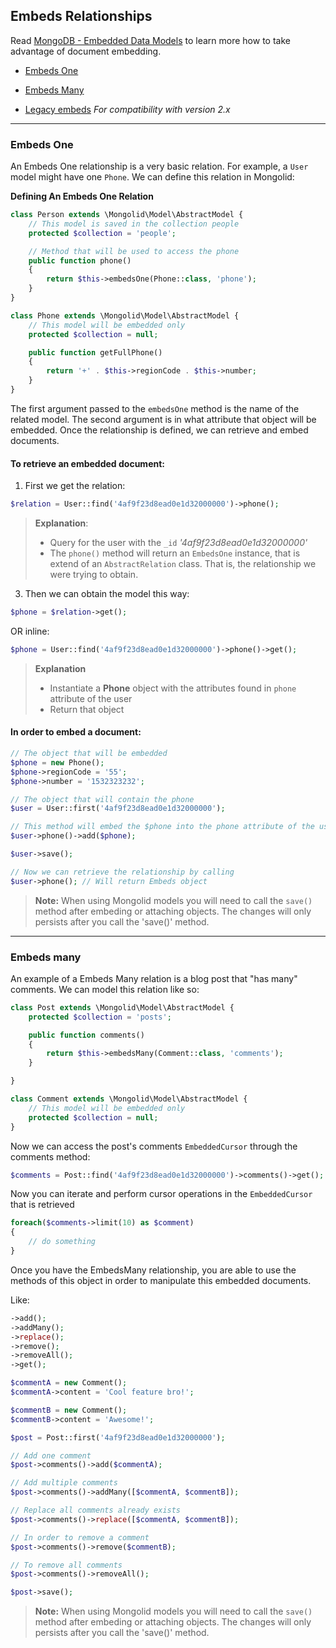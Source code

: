 ## Embeds Relationships

Read [MongoDB - Embedded Data Models](https://docs.mongodb.org/manual/core/data-model-design/#embedded-data-models) to learn more how to take advantage of document embedding.

- [Embeds One](#embeds-one)
- [Embeds Many](#embeds-many)


- [Legacy embeds](legacy/embeds.md) *For compatibility with version 2.x*

---

### Embeds One

An Embeds One relationship is a very basic relation.
For example, a `User` model might have one `Phone`.
We can define this relation in Mongolid:

**Defining An Embeds One Relation**

```php
class Person extends \Mongolid\Model\AbstractModel {
    // This model is saved in the collection people
    protected $collection = 'people';

    // Method that will be used to access the phone
    public function phone()
    {
        return $this->embedsOne(Phone::class, 'phone');
    }
}

class Phone extends \Mongolid\Model\AbstractModel {
    // This model will be embedded only
    protected $collection = null;

    public function getFullPhone()
    {
        return '+' . $this->regionCode . $this->number;
    }
}
```

The first argument passed to the `embedsOne` method is the name of the related model.
The second argument is in what attribute that object will be embedded.
Once the relationship is defined, we can retrieve and embed documents.

#### To retrieve an embedded document:

1. First we get the relation:

```php
$relation = User::find('4af9f23d8ead0e1d32000000')->phone();
```

> **Explanation**:
>
> - Query for the user with the `_id` _'4af9f23d8ead0e1d32000000'_
> - The `phone()` method will return an `EmbedsOne` instance, that is extend of an `AbstractRelation` class.
>   That is, the relationship we were trying to obtain.

3. Then we can obtain the model this way:

```php
$phone = $relation->get();
```

OR inline:

```php
$phone = User::find('4af9f23d8ead0e1d32000000')->phone()->get();
```

> **Explanation**
>
> - Instantiate a **Phone** object with the attributes found in `phone` attribute of the user
> - Return that object

#### In order to embed a document:

```php
// The object that will be embedded
$phone = new Phone();
$phone->regionCode = '55';
$phone->number = '1532323232';

// The object that will contain the phone
$user = User::first('4af9f23d8ead0e1d32000000');

// This method will embed the $phone into the phone attribute of the user
$user->phone()->add($phone);

$user->save();

// Now we can retrieve the relationship by calling
$user->phone(); // Will return Embeds object
```

> **Note:** When using Mongolid models you will need to call the `save()` method after embeding or attaching objects. The changes will only persists after you call the 'save()' method.

---

### Embeds many

An example of a Embeds Many relation is a blog post that "has many" comments. We can model this relation like so:

```php
class Post extends \Mongolid\Model\AbstractModel {
    protected $collection = 'posts';

    public function comments()
    {
        return $this->embedsMany(Comment::class, 'comments');
    }

}

class Comment extends \Mongolid\Model\AbstractModel {
    // This model will be embedded only
    protected $collection = null;
}
```

Now we can access the post's comments `EmbeddedCursor` through the comments method:

```php
$comments = Post::find('4af9f23d8ead0e1d32000000')->comments()->get();
```

Now you can iterate and perform cursor operations in the `EmbeddedCursor` that is retrieved

```php
foreach($comments->limit(10) as $comment)
{
    // do something
}
```

Once you have the EmbedsMany relationship, you are able to use the methods of this object in order to manipulate this embedded documents.

Like:

```php
->add();
->addMany();
->replace();
->remove();
->removeAll();
->get();
```

```php
$commentA = new Comment();
$commentA->content = 'Cool feature bro!';

$commentB = new Comment();
$commentB->content = 'Awesome!';

$post = Post::first('4af9f23d8ead0e1d32000000');

// Add one comment
$post->comments()->add($commentA);

// Add multiple comments
$post->comments()->addMany([$commentA, $commentB]);

// Replace all comments already exists
$post->comments()->replace([$commentA, $commentB]);

// In order to remove a comment
$post->comments()->remove($commentB);

// To remove all comments
$post->comments()->removeAll();

$post->save();
```

> **Note:** When using Mongolid models you will need to call the `save()` method after embeding or attaching objects. The changes will only persists after you call the 'save()' method.
